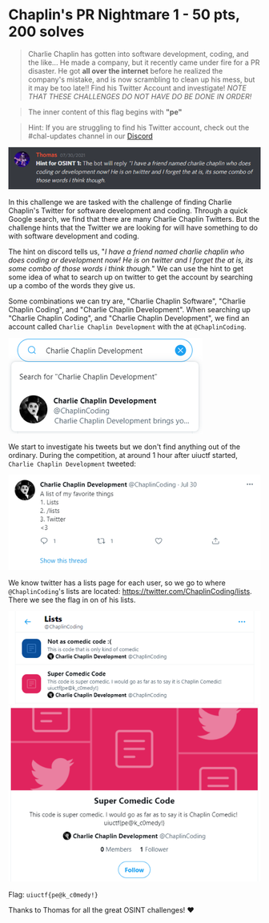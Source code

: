 # Chaplin's PR Nightmare 1 - 50 pts, 200 solves

> Charlie Chaplin has gotten into software development, coding, and the like... He made a company, but it recently came under fire for a PR disaster. He got  **all over the internet**  before he realized the company's mistake, and is now scrambling to clean up his mess, but it may be too late!! Find his Twitter Account and investigate!  _NOTE THAT THESE CHALLENGES DO NOT HAVE DO BE DONE IN ORDER!_

>The inner content of this flag begins with  **"pe"**

>Hint: If you are struggling to find his Twitter account, check out the #chal-updates channel in our [Discord](https://discord.gg/uiuctf)

![Hint](hint.png)

In this challenge we are tasked with the challenge of finding Charlie Chaplin's Twitter for software development and coding. Through a quick Google search, we find that there are many Charlie Chaplin Twitters. But the challenge hints that the Twitter we are looking for will have something to do with software development and coding.

The hint on discord tells us, "_I have a friend named charlie chaplin who does coding or development now! He is on twitter and I forget the at is, its some combo of those words i think though._" We can use the hint to get some idea of what to search up on twitter to get the account by searching up a combo of the words they give us. 

Some combinations we can try are, "Charlie Chaplin Software", "Charlie Chaplin Coding", and "Charlie Chaplin Development".  When searching up "Charlie Chaplin Coding", and "Charlie Chaplin Development", we find an account called `Charlie Chaplin Development` with the at `@ChaplinCoding`.

![@ChaplinCoding's Twitter](twitteraccount.png)

We start to investigate his tweets but we don't find anything out of the ordinary. During the competition, at around 1 hour after uiuctf started, `Charlie Chaplin Development` tweeted:

![@ChaplinCoding's Tweet](tweet.png)

We know twitter has a lists page for each user, so we go to where `@ChaplinCoding`'s lists are located: https://twitter.com/ChaplinCoding/lists. There we see the flag in on of his lists.

![@ChaplinCoding's lists](lists.png)
![Flag](flag.png)

Flag: `uiuctf{pe@k_c0medy!}`

Thanks to Thomas for all the great OSINT challenges! ♥️ 
